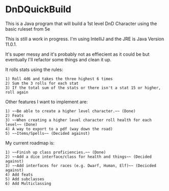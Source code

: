 # DnDQuickBuild
  This is a Java program that will build a 1st level DnD Character using the basic ruleset from 5e
  
  This is still a work in progress. I'm using IntelliJ and the JRE is Java Version 11.0.1.

 It's super messy and it's probably not as effiecient as it could be but eventually I'll refactor some things and clean it up.
  
  It rolls stats using the rules:
  
    1) Roll 4d6 and takes the three highest 6 times
    2) Sum the 3 rolls for each stat
    3) If the total sum of the stats or there isn't a stat 15 or higher, roll again
  
  Other features I want to implement are:
  
    1) ~~Be able to create a higher level character.~~ (Done)
    2) Feats
    3) ~~When creating a higher level character roll health for each level~~ (Done)
    4) A way to export to a pdf (way down the road)
    5) ~~Items/Spells~~ (Decided against)
  
  My current roadmap is:
  
    1) ~~Finish up class proficiencies.~~ (Done)
    2) ~~Add a dice interface/class for health and things~~ (Decided against)
    3) ~~Add interfaces for races (e.g. Dwarf, Human, Elf)~~ (Decicded against)
    4) Add feats
    5) Add subclasses
    6) Add Multiclassing
